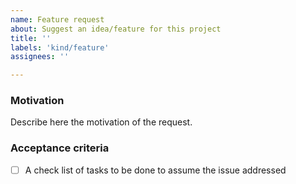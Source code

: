 ```yaml
---
name: Feature request
about: Suggest an idea/feature for this project
title: ''
labels: 'kind/feature'
assignees: ''

---
```


### Motivation

Describe here the motivation of the request.

### Acceptance criteria

- [ ] A check list of tasks to be done to assume the issue addressed
